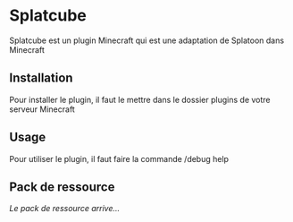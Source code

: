 # Splatcube

Splatcube est un plugin Minecraft qui est une adaptation de Splatoon dans Minecraft

## Installation

Pour installer le plugin, il faut le mettre dans le dossier plugins de votre serveur Minecraft

## Usage

Pour utiliser le plugin, il faut faire la commande /debug help

## Pack de ressource

*Le pack de ressource arrive...*
 
